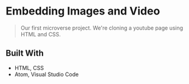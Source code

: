 # Embedding Images and Video

> Our first microverse project. We're cloning a youtube page using HTML and CSS.

<!-- ![screenshot](./app_screenshot.png)

Additional description about the project and its features. -->

## Built With

- HTML, CSS
- Atom, Visual Studio Code

<!--

## Live Demo

[Live Demo Link](https://livedemo.com)

## Getting Started

**This is an example of how you may give instructions on setting up your project locally.**
**Modify this file to match your project, remove sections that don't apply. For example: delete the testing section if the currect project doesn't require testing.**


To get a local copy up and running follow these simple example steps.

### Prerequisites

### Setup

### Install

### Usage

### Run tests

### Deployment

# Dannison_Oscar_Embedding_Images_and_Video

-->

